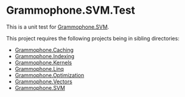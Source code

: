 # Grammophone.SVM.Test
This is a unit test for [Grammophone.SVM](https://github.com/grammophone/Grammophone.SVM).

This project requires the following projects being in sibling directories:
* [Grammophone.Caching](https://github.com/grammophone/Grammophone.Caching)
* [Grammophone.Indexing](https://github.com/grammophone/Grammophone.Indexing)
* [Grammophone.Kernels](https://github.com/grammophone/Grammophone.Kernels)
* [Grammophone.Linq](https://github.com/grammophone/Grammophone.Linq)
* [Grammophone.Optimization](https://github.com/grammophone/Grammophone.Optimization)
* [Grammophone.Vectors](https://github.com/grammophone/Grammophone.Vectors)
* [Grammophone.SVM](https://github.com/grammophone/Grammophone.SVM)

